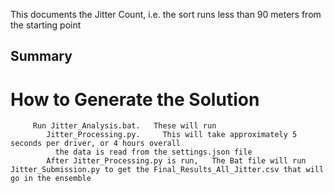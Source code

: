 This documents the Jitter Count, i.e. the sort runs less than 90 meters from the starting point


## Summary

# How to Generate the Solution
         Run Jitter_Analysis.bat.   These will run 
            Jitter_Processing.py.     This will take approximately 5 seconds per driver, or 4 hours overall
              the data is read from the settings.json file
            After Jitter_Processing.py is run,   The Bat file will run Jitter_Submission.py to get the Final_Results_All_Jitter.csv that will go in the ensemble
